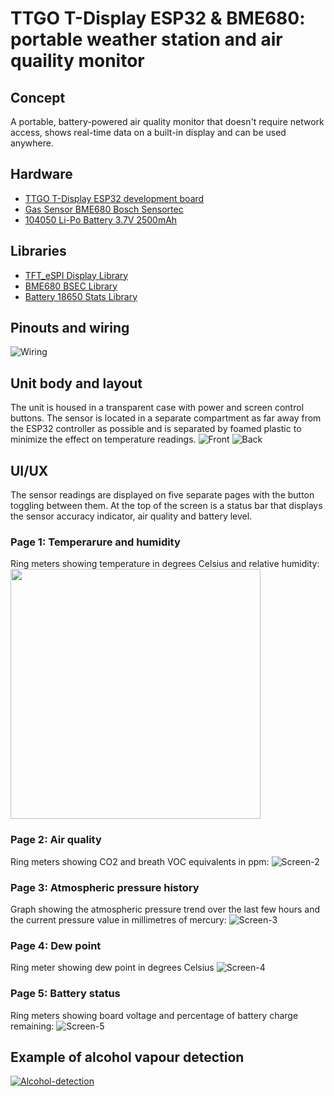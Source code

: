 # TTGO T-Display ESP32 & BME680: portable weather station and air quaility monitor

## Concept

A portable, battery-powered air quality monitor that doesn't require network access, shows real-time data on a built-in display and can be used anywhere.

## Hardware

- [TTGO T-Display ESP32 development board](https://www.lilygo.cc/products/lilygo%C2%AE-ttgo-t-display-1-14-inch-lcd-esp32-control-board)
- [Gas Sensor BME680 Bosch Sensortec](https://www.bosch-sensortec.com/products/environmental-sensors/gas-sensors/bme680/)
- [104050 Li-Po Battery 3.7V 2500mAh](https://www.ebay.com/itm/175539384801)

## Libraries

- [TFT_eSPI Display Library](https://github.com/Bodmer/TFT_eSPI)
- [BME680 BSEC Library](https://github.com/BoschSensortec/BSEC-Arduino-library)
- [Battery 18650 Stats Library](https://github.com/danilopinotti/Battery18650Stats)

## Pinouts and wiring

![Wiring](https://github.com/serg-157/TTGO-T-DISPLAY-BME680/blob/main/media/schematics.jpg)

## Unit body and layout

The unit is housed in a transparent case with power and screen control buttons. The sensor is located in a separate compartment as far away from the ESP32 controller as possible and is separated by foamed plastic to minimize the effect on temperature readings.
![Front](https://github.com/serg-157/TTGO-T-DISPLAY-BME680/blob/main/media/front.jpg)
![Back](https://github.com/serg-157/TTGO-T-DISPLAY-BME680/blob/main/media/back.jpg)

## UI/UX

The sensor readings are displayed on five separate pages with the button toggling between them. At the top of the screen is a status bar that displays the sensor accuracy indicator, air quality and battery level.

### Page 1: Temperarure and humidity

Ring meters showing temperature in degrees Celsius and relative humidity:
<img src="https://github.com/serg-157/TTGO-T-DISPLAY-BME680/blob/main/media/screen1.jpg" width="400"/>

### Page 2: Air quality

Ring meters showing CO2 and breath VOC equivalents in ppm:
![Screen-2](https://github.com/serg-157/TTGO-T-DISPLAY-BME680/blob/main/media/screen2.jpg)

### Page 3: Atmospheric pressure history

Graph showing the atmospheric pressure trend over the last few hours and the current pressure value in millimetres of mercury:
![Screen-3](https://github.com/serg-157/TTGO-T-DISPLAY-BME680/blob/main/media/screen3.jpg)

### Page 4: Dew point

Ring meter showing dew point in degrees Celsius
![Screen-4](https://github.com/serg-157/TTGO-T-DISPLAY-BME680/blob/main/media/screen4.jpg)

### Page 5: Battery status

Ring meters showing board voltage and percentage of battery charge remaining:
![Screen-5](https://github.com/serg-157/TTGO-T-DISPLAY-BME680/blob/main/media/screen5.jpg)

## Example of alcohol vapour detection

[![Alcohol-detection](https://github.com/serg-157/TTGO-T-DISPLAY-BME680/blob/main/media/alcohol.jpg)](https://vimeo.com/965910353)